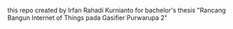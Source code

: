 this repo created by Irfan Rahadi Kurnianto for bachelor's thesis 
"Rancang Bangun Internet of Things pada Gasifier Purwarupa 2"

